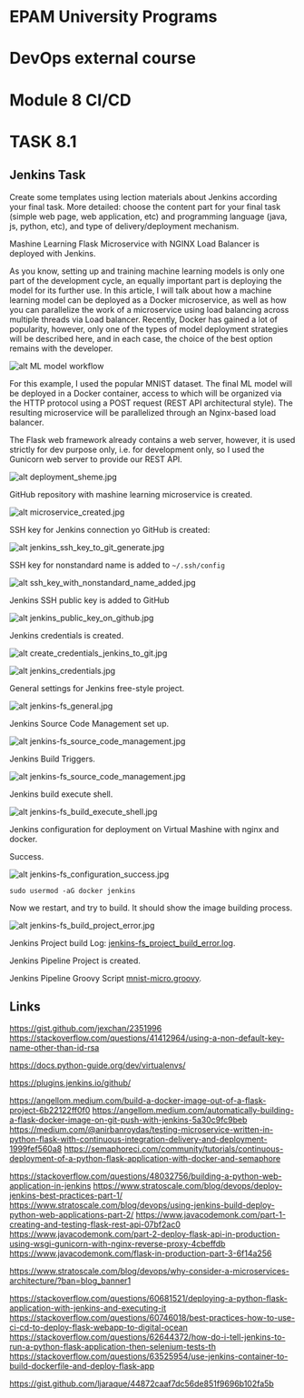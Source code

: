 # EPAM University Programs
# DevOps external course
# Module 8  CI/CD
# TASK 8.1

## Jenkins Task
Create some templates using lection materials about Jenkins according your final task.
More detailed: choose the content part for your final task (simple web page, web application, etc) and
programming language (java, js, python, etc), and type of delivery/deployment mechanism.

Mashine Learning Flask Microservice with NGINX Load Balancer is deployed with Jenkins.

As you know, setting up and training machine learning models is only one part of the development cycle,
an equally important part is deploying the model for its further use.
In this article, I will talk about how a machine learning model can be deployed as a Docker microservice,
as well as how you can parallelize the work of a microservice using load balancing across multiple threads
via Load balancer. Recently, Docker has gained a lot of popularity, however, only one of the types of model
deployment strategies will be described here, and in each case, the choice of the best option remains with the developer. 


![alt ML model workflow](ml_model.jpg)

For this example, I used the popular MNIST dataset. The final ML model will be deployed in a Docker container, access
to which will be organized via the HTTP protocol using a POST request (REST API architectural style). The resulting
microservice will be parallelized through an Nginx-based load balancer.

The Flask web framework already contains a web server, however, it is used strictly for dev purpose only, i.e. for development
only, so I used the Gunicorn web server to provide our REST API. 



![alt deployment_sheme.jpg](ml_deployment_scheme.jpg)


GitHub repository with mashine learning microservice is created.

![alt microservice_created.jpg](microservice_created.jpg)

SSH key for Jenkins connection yo GitHub is created:

![alt jenkins_ssh_key_to_git_generate.jpg](jenkins_ssh_key_to_git_generate.jpg)

SSH key for nonstandard name is added to `~/.ssh/config` 

![alt ssh_key_with_nonstandard_name_added.jpg](ssh_key_with_nonstandard_name_added.jpg)

Jenkins SSH public key is added to GitHub

![alt jenkins_public_key_on_github.jpg](jenkins_public_key_on_github.jpg)

Jenkins credentials is created.

![alt create_credentials_jenkins_to_git.jpg](create_credentials_jenkins_to_git.jpg)

![alt jenkins_credentials.jpg](jenkins_credentials.jpg)

General settings for Jenkins free-style project.

![alt jenkins-fs_general.jpg](jenkins-fs_general.jpg)


Jenkins Source Code Management set up.

![alt jenkins-fs_source_code_management.jpg](jenkins-fs_source_code_management.jpg)


Jenkins Build Triggers.

![alt jenkins-fs_source_code_management.jpg](jenkins-fs_source_code_management.jpg)

Jenkins build execute shell.

![alt jenkins-fs_build_execute_shell.jpg](jenkins-fs_build_execute_shell.jpg)


Jenkins configuration for deployment on Virtual Mashine with nginx and docker.

Success.

![alt jenkins-fs_configuration_success.jpg](jenkins-fs_configuration_success.jpg)




`sudo usermod -aG docker jenkins`

Now we restart, and try to build. It should show the image building process.


![alt jenkins-fs_build_project_error.jpg](jenkins-fs_build_project_error.jpg)

Jenkins Project build Log: [jenkins-fs_project_build_error.log](./jenkins-fs_project_build_error.log).





Jenkins Pipeline Project is created.

Jenkins Pipeline Groovy Script [mnist-micro.groovy](./mnist-micro.groovy).


## Links


https://gist.github.com/jexchan/2351996
https://stackoverflow.com/questions/41412964/using-a-non-default-key-name-other-than-id-rsa

https://docs.python-guide.org/dev/virtualenvs/



https://plugins.jenkins.io/github/

https://angellom.medium.com/build-a-docker-image-out-of-a-flask-project-6b22122ff0f0
https://angellom.medium.com/automatically-building-a-flask-docker-image-on-git-push-with-jenkins-5a30c9fc9beb
https://medium.com/@anirbanroydas/testing-microservice-written-in-python-flask-with-continuous-integration-delivery-and-deployment-1999fef560a8
https://semaphoreci.com/community/tutorials/continuous-deployment-of-a-python-flask-application-with-docker-and-semaphore

https://stackoverflow.com/questions/48032756/building-a-python-web-application-in-jenkins
https://www.stratoscale.com/blog/devops/deploy-jenkins-best-practices-part-1/
https://www.stratoscale.com/blog/devops/using-jenkins-build-deploy-python-web-applications-part-2/
https://www.javacodemonk.com/part-1-creating-and-testing-flask-rest-api-07bf2ac0
https://www.javacodemonk.com/part-2-deploy-flask-api-in-production-using-wsgi-gunicorn-with-nginx-reverse-proxy-4cbeffdb
https://www.javacodemonk.com/flask-in-production-part-3-6f14a256


https://www.stratoscale.com/blog/devops/why-consider-a-microservices-architecture/?ban=blog_banner1


https://stackoverflow.com/questions/60681521/deploying-a-python-flask-application-with-jenkins-and-executing-it
https://stackoverflow.com/questions/60746018/best-practices-how-to-use-ci-cd-to-deploy-flask-webapp-to-digital-ocean
https://stackoverflow.com/questions/62644372/how-do-i-tell-jenkins-to-run-a-python-flask-application-then-selenium-tests-th
https://stackoverflow.com/questions/63525954/use-jenkins-container-to-build-dockerfile-and-deploy-flask-app

https://gist.github.com/ljaraque/44872caaf7dc56de851f9696b102fa5b
